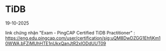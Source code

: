 # TiDB
19-10-2025

link chứng nhận "Exam - PingCAP Certified TiDB Practitioner" : https://eng.edu.pingcap.com/user/certification/sig:uQM8DwDZGG1EhfjKm10WWA.bFZiMUhHTE1nUkxQanJtR2xIODdUUT09
